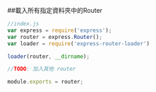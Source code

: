##載入所有指定資料夾中的Router

```javascript
//index.js
var express = require('express');
var router = express.Router();
var loader = require('express-router-loader')

loader(router, __dirname);

//TODO: 加入其他 router

module.exports = router;
```